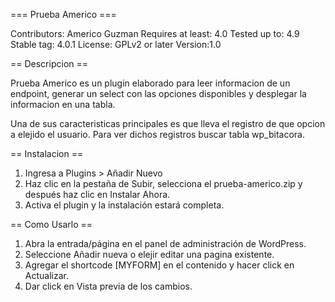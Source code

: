 === Prueba Americo ===

Contributors: Americo Guzman
Requires at least: 4.0
Tested up to: 4.9
Stable tag: 4.0.1
License: GPLv2 or later
Version:1.0


== Descripcion ==

Prueba Americo es un plugin elaborado para leer informacion de un endpoint, generar un select con las opciones disponibles y desplegar
la informacion en una tabla.

Una de sus caracteristicas principales es que lleva el registro de que opcion a elejido el usuario.
Para ver dichos registros buscar tabla wp_bitacora. 

== Instalacion ==

1. Ingresa a Plugins > Añadir Nuevo
2. Haz clic en la pestaña de Subir, selecciona el prueba-americo.zip y después haz clic en Instalar Ahora.
3. Activa el plugin y la instalación estará completa.

== Como Usarlo ==
1. Abra la entrada/página en el panel de administración de WordPress.
2. Seleccione Añadir nueva o elejir editar una pagina existente.
3. Agregar el shortcode [MYFORM] en el contenido y hacer click en Actualizar.
4. Dar click en Vista previa de los cambios.



